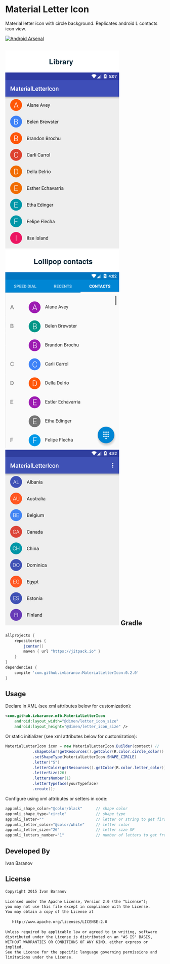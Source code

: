 Material Letter Icon
===============

Material letter icon with circle background. Replicates android L contacts icon view.

[![Android Arsenal](https://img.shields.io/badge/Android%20Arsenal-MaterialLetterIcon-brightgreen.svg?style=flat)](http://android-arsenal.com/details/1/2633)

![Library](images/library.png)
![Lollipop](images/lollipop.png)
![Library_countries](images/library_countries.png)
Gradle
-------------------------

```groovy
allprojects {
    repositories { 
        jcenter()
        maven { url "https://jitpack.io" }
    }
}
dependencies {
    compile 'com.github.ivbaranov:MaterialLetterIcon:0.2.0'
}
```


Usage
-----

Declare in XML (see xml attributes below for customization):

```xml
<com.github.ivbaranov.mfb.MaterialLetterIcon
    android:layout_width="@dimen/letter_icon_size"
    android:layout_height="@dimen/letter_icon_size" />
```

Or static initializer (see xml attributes below for customization):

```java
MaterialLetterIcon icon = new MaterialLetterIcon.Builder(context) //
            .shapeColor(getResources().getColor(R.color.circle_color))
            .setShapeType(MaterialLetterIcon.SHAPE_CIRCLE)
            .letter("S")
            .letterColor(getResources().getColor(R.color.letter_color))
            .letterSize(26)
            .lettersNumber(1)
            .letterTypeface(yourTypeface)
            .create();
```


Configure using xml attributes or setters in code:

```java
app:mli_shape_color="@color/black"      // shape color
app:mli_shape_type="circle"             // shape type
app:mli_letter=""                       // letter or string to get first letter from
app:mli_letter_color="@color/white"     // letter color
app:mli_letter_size="26"                // letter size SP
app:mli_letters_number="1"              // number of letters to get from string
```


Developed By
--------------------
Ivan Baranov

License
-----------

```
Copyright 2015 Ivan Baranov

Licensed under the Apache License, Version 2.0 (the "License");
you may not use this file except in compliance with the License.
You may obtain a copy of the License at

   http://www.apache.org/licenses/LICENSE-2.0

Unless required by applicable law or agreed to in writing, software
distributed under the License is distributed on an "AS IS" BASIS,
WITHOUT WARRANTIES OR CONDITIONS OF ANY KIND, either express or implied.
See the License for the specific language governing permissions and
limitations under the License.
```
